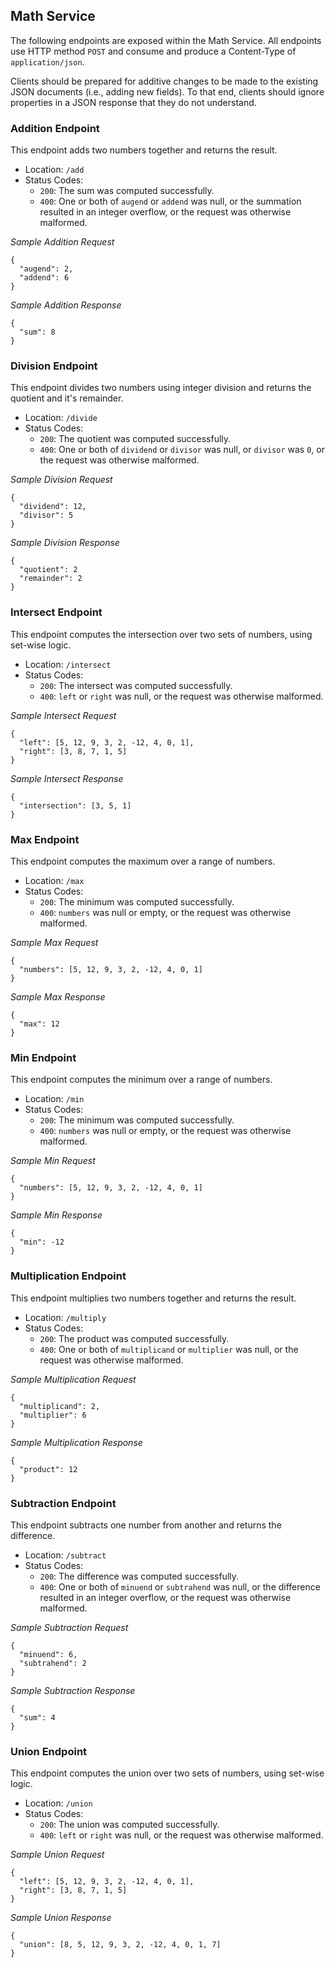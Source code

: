 ## Math Service
The following endpoints are exposed within the Math Service. All endpoints use HTTP method `POST`
and consume and produce a Content-Type of `application/json`.

Clients should be prepared for additive changes to be made to the existing JSON documents (i.e.,
adding new fields). To that end, clients should ignore properties in a JSON response that they do
not understand.


### Addition Endpoint
This endpoint adds two numbers together and returns the result.

- Location: `/add`
- Status Codes:
  - `200`: The sum was computed successfully.
  - `400`: One or both of `augend` or `addend` was null, or the summation resulted in an integer
  overflow, or the request was otherwise malformed.

_Sample Addition Request_
```
{
  "augend": 2,
  "addend": 6
}
```

_Sample Addition Response_
```
{
  "sum": 8
}
```


### Division Endpoint
This endpoint divides two numbers using integer division and returns the quotient and it's remainder. 

- Location: `/divide`
- Status Codes:
  - `200`: The quotient was computed successfully.
  - `400`: One or both of `dividend` or `divisor` was null, or `divisor` was `0`, or the request was
  otherwise malformed.

_Sample Division Request_
```
{
  "dividend": 12,
  "divisor": 5
}
```

_Sample Division Response_
```
{
  "quotient": 2
  "remainder": 2
}
```


### Intersect Endpoint
This endpoint computes the intersection over two sets of numbers, using set-wise logic.

- Location: `/intersect`
- Status Codes:
  - `200`: The intersect was computed successfully.
  - `400`: `left` or `right` was null, or the request was otherwise malformed.

_Sample Intersect Request_
```
{
  "left": [5, 12, 9, 3, 2, -12, 4, 0, 1],
  "right": [3, 8, 7, 1, 5]
}
```

_Sample Intersect Response_
```
{
  "intersection": [3, 5, 1]
}
```


### Max Endpoint
This endpoint computes the maximum over a range of numbers.

- Location: `/max`
- Status Codes:
  - `200`: The minimum was computed successfully.
  - `400`: `numbers` was null or empty, or the request was otherwise malformed.

_Sample Max Request_
```
{
  "numbers": [5, 12, 9, 3, 2, -12, 4, 0, 1]
}
```

_Sample Max Response_
```
{
  "max": 12
}
```


### Min Endpoint
This endpoint computes the minimum over a range of numbers.

- Location: `/min`
- Status Codes:
  - `200`: The minimum was computed successfully.
  - `400`: `numbers` was null or empty, or the request was otherwise malformed.

_Sample Min Request_
```
{
  "numbers": [5, 12, 9, 3, 2, -12, 4, 0, 1]
}
```

_Sample Min Response_
```
{
  "min": -12
}
```


### Multiplication Endpoint
This endpoint multiplies two numbers together and returns the result.

- Location: `/multiply`
- Status Codes:
  - `200`: The product was computed successfully.
  - `400`: One or both of `multiplicand` or `multiplier` was null, or the request was otherwise
  malformed.

_Sample Multiplication Request_
```
{
  "multiplicand": 2,
  "multiplier": 6
}
```

_Sample Multiplication Response_
```
{
  "product": 12
}
```


### Subtraction Endpoint
This endpoint subtracts one number from another and returns the difference.

- Location: `/subtract`
- Status Codes:
  - `200`: The difference was computed successfully.
  - `400`: One or both of `minuend` or `subtrahend` was null, or the difference resulted in an integer
  overflow, or the request was otherwise malformed.

_Sample Subtraction Request_
```
{
  "minuend": 6,
  "subtrahend": 2
}
```

_Sample Subtraction Response_
```
{
  "sum": 4
}
```


### Union Endpoint
This endpoint computes the union over two sets of numbers, using set-wise logic.

- Location: `/union`
- Status Codes:
  - `200`: The union was computed successfully.
  - `400`: `left` or `right` was null, or the request was otherwise malformed.

_Sample Union Request_
```
{
  "left": [5, 12, 9, 3, 2, -12, 4, 0, 1],
  "right": [3, 8, 7, 1, 5]
}
```

_Sample Union Response_
```
{
  "union": [8, 5, 12, 9, 3, 2, -12, 4, 0, 1, 7]
}
```
